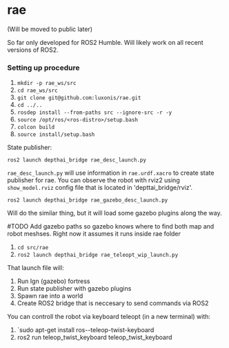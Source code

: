 # rae
(Will be moved to public later)

So far only developed for ROS2 Humble. Will likely work on all recent versions of ROS2. 


### Setting up procedure


1. `mkdir -p rae_ws/src`
2. `cd rae_ws/src`
3. `git clone git@github.com:luxonis/rae.git` 
4. `cd ../..`
5. `rosdep install --from-paths src --ignore-src -r -y`
6. `source /opt/ros/<ros-distro>/setup.bash`
7. `colcon build` 
8. `source install/setup.bash`

State publisher:

```
ros2 launch depthai_bridge rae_desc_launch.py 
```

`rae_desc_launch.py` will use information in `rae.urdf.xacro` to create state publisher for rae.
You can observe the robot with rviz2 using `show_model.rviz` config file that is located in 'depttai_bridge/rviz'. 

```
ros2 launch depthai_bridge rae_gazebo_desc_launch.py 
```
Will do the similar thing, but it will load some gazebo plugins along the way. 

#TODO Add gazebo paths so gazebo knows where to find both map and robot meshses. Right now it assumes it runs inside rae folder

1. `cd src/rae`
2. `ros2 launch depthai_bridge rae_teleopt_wip_launch.py`

That launch file will:
1. Run Ign (gazebo) fortress
2. Run state publisher with gazebo plugins
3. Spawn rae into a world
4. Create ROS2 bridge that is neccesary to send commands via ROS2

You can controll the robot via keyboard teleopt (in a new terminal) with:
1. `sudo apt-get install ros-<ros-distro>-teleop-twist-keyboard
2. ros2 run  teleop_twist_keyboard teleop_twist_keyboard
